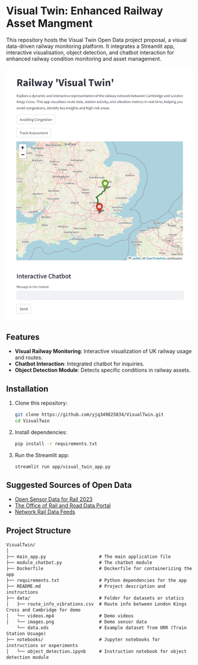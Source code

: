 # Visual Twin: Enhanced Railway Asset Mangment

This repository hosts the Visual Twin Open Data project proposal, a visual data-driven railway monitoring platform. It integrates a Streamlit app, interactive visualisation, object detection, and chatbot interaction for enhanced railway condition monitoring and asset management.

![App Screenshot](data/app_1.0.png)

## Features
- **Visual Railway Monitoring**: Interactive visualization of UK railway usage and routes.
- **Chatbot Interaction**: Integrated chatbot for inquiries.
- **Object Detection Module**: Detects specific conditions in railway assets.

## Installation
1. Clone this repository:
   ```bash
   git clone https://github.com/yjq349825834/VisualTwin.git
   cd VisualTwin

2. Install dependencies:
   ```bash
   pip install -r requirements.txt

3. Run the Streamlit app:
   ```bash
   streamlit run app/visual_twin_app.py

## Suggested Sources of Open Data
- [Open Sensor Data for Rail 2023](https://data.fid-move.de/dataset/osdar23) 
- [The Office of Rail and Road Data Portal](http://dataportal.orr.gov.uk/)
- [Network Rail Data Feeds](https://datafeeds.networkrail.co.uk/)


## Project Structure
```plaintext
VisualTwin/
│
├── main_app.py                    # The main application file
├── module_chatbot.py              # The chatbot module
├── Dockerfile                     # Dockerfile for containerizing the app
├── requirements.txt               # Python dependencies for the app
├── README.md                      # Project description and instructions
├── data/                          # Folder for datasets or statics
│   ├── route_info_vibrations.csv  # Route info between London Kings Cross and Cambridge for demo
│   └── videos.mp4                 # Demo videos
│   └── images.png                 # Demo sensor data
    └── data.ods                   # Example dataset from ORR (Train Station Usuage)
├── notebooks/                     # Jupyter notebooks for instructions or experiments
│   └── object_detection.ipynb     # Instruction notebook for object detection module
